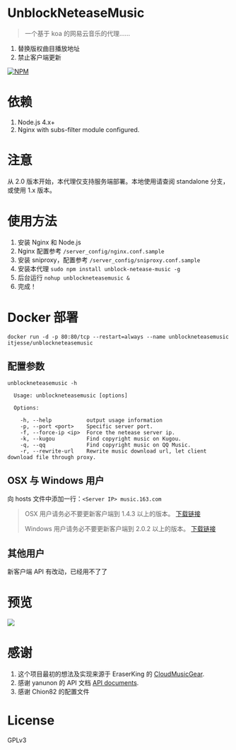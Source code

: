 # UnblockNeteaseMusic

> 一个基于 koa 的网易云音乐的代理……

1. 替换版权曲目播放地址
2. 禁止客户端更新

[![NPM](https://nodei.co/npm/unblock-netease-music.png?downloads=true&downloadRank=true)](https://nodei.co/npm/unblock-netease-music/)

# 依赖

1. Node.js 4.x+
2. Nginx with subs-filter module configured.

# 注意

从 2.0 版本开始，本代理仅支持服务端部署。本地使用请查阅 standalone 分支，或使用 1.x 版本。

# 使用方法
1. 安装 Nginx 和 Node.js
2. Nginx 配置参考 `/server_config/nginx.conf.sample`
3. 安装 sniproxy，配置参考 `/server_config/sniproxy.conf.sample`
4. 安装本代理 `sudo npm install unblock-netease-music -g`
5. 后台运行 `nohup unblockneteasemusic &`
6. 完成！

# Docker 部署
`docker run -d -p 80:80/tcp --restart=always --name unblockneteasemusic itjesse/unblockneteasemusic`

## 配置参数

```
unblockneteasemusic -h

  Usage: unblockneteasemusic [options]

  Options:

    -h, --help           output usage information
    -p, --port <port>    Specific server port.
    -f, --force-ip <ip>  Force the netease server ip.
    -k, --kugou          Find copyright music on Kugou.
    -q, --qq             Find copyright music on QQ Music.
    -r, --rewrite-url    Rewrite music download url, let client download file through proxy.
```

## OSX 与 Windows 用户

向 hosts 文件中添加一行：`<Server IP> music.163.com`

> OSX 用户请务必不要更新客户端到 1.4.3 以上的版本。 [下载链接](http://s1.music.126.net/download/osx/NeteaseMusic_1.4.3_452_web.dmg)
> 
> Windows 用户请务必不要更新客户端到 2.0.2 以上的版本。 [下载链接](http://s1.music.126.net/download/pc/cloudmusicsetup_2_0_2[128316].exe)

## 其他用户

新客户端 API 有改动，已经用不了了

# 预览

![](https://dn-itjesse.qbox.me/github/QQ20160616-0.png)

# 感谢

1. 这个项目最初的想法及实现来源于 EraserKing 的 [CloudMusicGear](https://github.com/EraserKing/CloudMusicGear).
2. 感谢 yanunon 的 API 文档 [API documents](https://github.com/yanunon/NeteaseCloudMusic/wiki/%E7%BD%91%E6%98%93%E4%BA%91%E9%9F%B3%E4%B9%90API%E5%88%86%E6%9E%90).
3. 感谢 Chion82 的配置文件

# License

GPLv3
